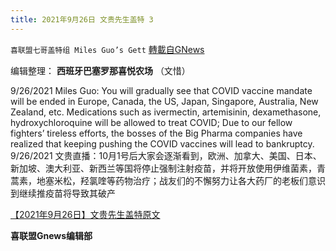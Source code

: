 ```yaml
---
title: 2021年9月26日 文贵先生盖特 3
---
```

`喜联盟七哥盖特组 Miles Guo’s Gett` [轉載自GNews](https://gnews.org/zh-hans/1558049/)

编辑整理： **西班牙巴塞罗那喜悦农场** （文惜）

9/26/2021 Miles Guo: You will gradually see that COVID vaccine mandate will be ended in Europe, Canada, the US, Japan, Singapore, Australia, New Zealand, etc. Medications such as ivermectin, artemisinin, dexamethasone, hydroxychloroquine will be allowed to treat COVID; Due to our fellow fighters’ tireless efforts, the bosses of the Big Pharma companies have realized that keeping pushing the COVID vaccines will lead to bankruptcy. 9/26/2021 文贵直播：10月1号后大家会逐渐看到，欧洲、加拿大、美国、日本、新加坡、澳大利亚、新西兰等国将停止强制注射疫苗，并将开放使用伊维菌素，青蒿素，地塞米松，羟氯喹等药物治疗；战友们的不懈努力让各大药厂的老板们意识到继续推疫苗将导致其破产

[【2021年9月26日】文贵先生盖特原文](https://gettr.com/post/pcaqq27399)

**喜联盟Gnews编辑部**
